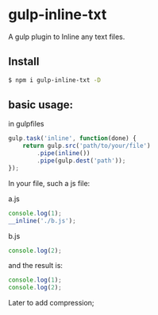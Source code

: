 # gulp-inline-txt
A gulp plugin to Inline any text files.

## Install

``` bash
$ npm i gulp-inline-txt -D
```

## basic usage:
in gulpfiles
``` javascript
gulp.task('inline', function(done) {
    return gulp.src('path/to/your/file')
        .pipe(inline())
        .pipe(gulp.dest('path'));
});
```

In your file, such a js file:

a.js
``` javascript
console.log(1);
__inline('./b.js');
```
b.js
``` javascript
console.log(2);
```

and the result is:
``` javascript
console.log(1);
console.log(2);
```

Later to add compression;
